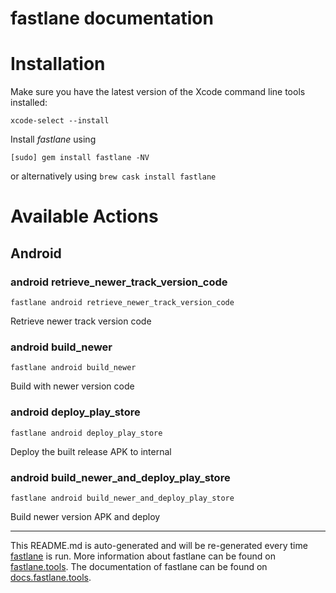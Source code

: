 fastlane documentation
================
# Installation

Make sure you have the latest version of the Xcode command line tools installed:

```
xcode-select --install
```

Install _fastlane_ using
```
[sudo] gem install fastlane -NV
```
or alternatively using `brew cask install fastlane`

# Available Actions
## Android
### android retrieve_newer_track_version_code
```
fastlane android retrieve_newer_track_version_code
```
Retrieve newer track version code
### android build_newer
```
fastlane android build_newer
```
Build with newer version code
### android deploy_play_store
```
fastlane android deploy_play_store
```
Deploy the built release APK to internal
### android build_newer_and_deploy_play_store
```
fastlane android build_newer_and_deploy_play_store
```
Build newer version APK and deploy

----

This README.md is auto-generated and will be re-generated every time [fastlane](https://fastlane.tools) is run.
More information about fastlane can be found on [fastlane.tools](https://fastlane.tools).
The documentation of fastlane can be found on [docs.fastlane.tools](https://docs.fastlane.tools).
